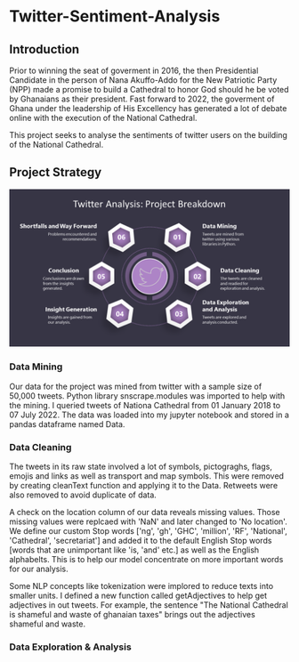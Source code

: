 # Twitter-Sentiment-Analysis
## Introduction
Prior to winning the seat of goverment in 2016, the then Presidential Candidate in the person of Nana Akuffo-Addo for the New Patriotic Party (NPP) made a promise to build a Cathedral to honor God should he be voted by Ghanaians as their president. Fast forward to 2022, the goverment of Ghana under the leadership of His Excellency has generated a lot of debate online with the execution of the National Cathedral.

This project seeks to analyse the sentiments of twitter users on the building of the National Cathedral.

## Project Strategy
![image](https://github.com/rkadey/Twitter-Sentiment-Analysis/blob/main/Twitter%20Analysis%20Project%20Breakdown%20Infographics.png?raw=true)



### Data Mining
Our data for the project was mined from twitter with a sample size of 50,000 tweets. Python library snscrape.modules was imported to help with the mining. I queried tweets of Nationa Cathedral from 01 January 2018 to 07 July 2022. The data was loaded into my jupyter notebook and stored in a pandas dataframe named Data.

### Data Cleaning
The tweets in its raw state involved a lot of symbols, pictograghs, flags, emojis and links as well as transport and map symbols. This were removed by creating cleanText function and applying it to the Data. Retweets were also removed to avoid duplicate of data.

A check on the location column of our data reveals missing values. Those missing values were replcaed with 'NaN' and later changed to 'No location'. We define our custom Stop words ['ng', 'gh', 'GHC', 'million', 'RF', 'National', 'Cathedral', 'secretariat'] and added it to the default English Stop words [words that are unimportant like 'is, 'and' etc.] as well as the English alphabelts. This is to help our model concentrate on more important words for our analysis.

Some NLP concepts like tokenization were implored to reduce texts into smaller units. I defined a new function called getAdjectives to help get adjectives in out tweets. For example, the sentence "The National Cathedral is shameful and waste of ghanaian taxes" brings out the adjectives shameful and waste.

### Data Exploration & Analysis

